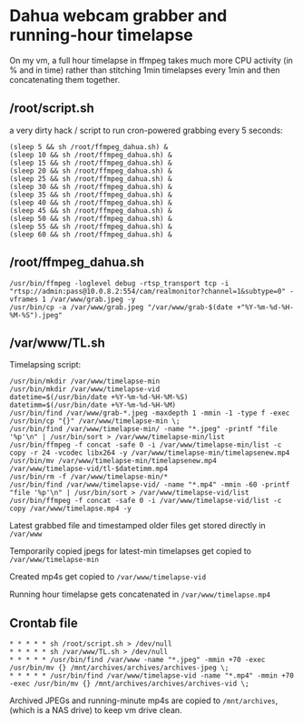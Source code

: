 # Dahua webcam grabber and running-hour timelapse

On my vm, a full hour timelapse in ffmpeg takes much more CPU activity (in % and in time) rather than stitching 1min timelapses every 1min and then concatenating them together.

## /root/script.sh

a very dirty hack / script to run cron-powered grabbing every 5 seconds:

```console
(sleep 5 && sh /root/ffmpeg_dahua.sh) &
(sleep 10 && sh /root/ffmpeg_dahua.sh) &
(sleep 15 && sh /root/ffmpeg_dahua.sh) &
(sleep 20 && sh /root/ffmpeg_dahua.sh) &
(sleep 25 && sh /root/ffmpeg_dahua.sh) &
(sleep 30 && sh /root/ffmpeg_dahua.sh) &
(sleep 35 && sh /root/ffmpeg_dahua.sh) &
(sleep 40 && sh /root/ffmpeg_dahua.sh) &
(sleep 45 && sh /root/ffmpeg_dahua.sh) &
(sleep 50 && sh /root/ffmpeg_dahua.sh) &
(sleep 55 && sh /root/ffmpeg_dahua.sh) &
(sleep 60 && sh /root/ffmpeg_dahua.sh) &
```

## /root/ffmpeg_dahua.sh

```console
/usr/bin/ffmpeg -loglevel debug -rtsp_transport tcp -i "rtsp://admin:pass@10.0.8.2:554/cam/realmonitor?channel=1&subtype=0" -vframes 1 /var/www/grab.jpeg -y
/usr/bin/cp -a /var/www/grab.jpeg "/var/www/grab-$(date +"%Y-%m-%d-%H-%M-%S").jpeg"
```

## /var/www/TL.sh

Timelapsing script:

```console
/usr/bin/mkdir /var/www/timelapse-min
/usr/bin/mkdir /var/www/timelapse-vid
datetime=$(/usr/bin/date +%Y-%m-%d-%H-%M-%S)
datetimm=$(/usr/bin/date +%Y-%m-%d-%H-%M)
/usr/bin/find /var/www/grab-*.jpeg -maxdepth 1 -mmin -1 -type f -exec /usr/bin/cp "{}" /var/www/timelapse-min \;
/usr/bin/find /var/www/timelapse-min/ -name "*.jpeg" -printf "file '%p'\n" | /usr/bin/sort > /var/www/timelapse-min/list
/usr/bin/ffmpeg -f concat -safe 0 -i /var/www/timelapse-min/list -c copy -r 24 -vcodec libx264 -y /var/www/timelapse-min/timelapsenew.mp4
/usr/bin/mv /var/www/timelapse-min/timelapsenew.mp4 /var/www/timelapse-vid/tl-$datetimm.mp4
/usr/bin/rm -f /var/www/timelapse-min/*
/usr/bin/find /var/www/timelapse-vid/ -name "*.mp4" -mmin -60 -printf "file '%p'\n" | /usr/bin/sort > /var/www/timelapse-vid/list
/usr/bin/ffmpeg -f concat -safe 0 -i /var/www/timelapse-vid/list -c copy /var/www/timelapse.mp4 -y
```

Latest grabbed file and timestamped older files get stored directly in `/var/www`

Temporarily copied jpegs for latest-min timelapses get copied to `/var/www/timelapse-min`

Created mp4s get copied to `/var/www/timelapse-vid`

Running hour timelapse gets concatenated in `/var/www/timelapse.mp4`

## Crontab file


```console
* * * * * sh /root/script.sh > /dev/null
* * * * * sh /var/www/TL.sh > /dev/null
* * * * * /usr/bin/find /var/www -name "*.jpeg" -mmin +70 -exec /usr/bin/mv {} /mnt/archives/archives/archives-jpeg \;
* * * * * /usr/bin/find /var/www/timelapse-vid -name "*.mp4" -mmin +70 -exec /usr/bin/mv {} /mnt/archives/archives/archives-vid \;
```

Archived JPEGs and running-minute mp4s are copied to `/mnt/archives`, (which is a NAS drive) to keep vm drive clean.
